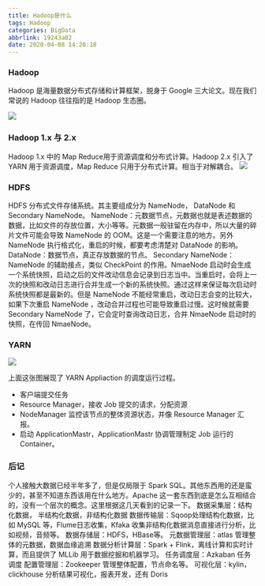 ```yaml
---
title: Hadoop是什么
tags: Hadoop
categories: BigData
abbrlink: 19243a02
date: 2020-04-08 14:20:18
---
```

### Hadoop
Hadoop 是海量数据分布式存储和计算框架，脱身于 Google 三大论文。现在我们常说的 Hadoop 往往指的是 Hadoop 生态圈。
<!--more-->
![](https://tva1.sinaimg.cn/large/00831rSTly1gdnrjl629wj30gj0c9ta9.jpg)

### Hadoop 1.x 与 2.x
Hadoop 1.x 中的 Map Reduce用于资源调度和分布式计算。Hadoop 2.x 引入了 YARN 用于资源调度，Map Reduce 只用于分布式计算。相当于对解耦合。
![](https://tva1.sinaimg.cn/large/00831rSTly1gdnrsp6wgej30is0d474q.jpg)

### HDFS
HDFS 分布式文件存储系统。其主要组成分为 NameNode， DataNode 和 Secondary NameNode。
NameNode：元数据节点，元数据也就是表述数据的数据，比如文件的存放位置，大小等等。元数据一般驻留在内存中，所以大量的碎片文件可能会导致 NameNode 的 OOM。这是一个需要注意的地方。另外 NameNode 执行格式化，重启的时候，都要考虑清楚对 DataNode 的影响。
DataNode：数据节点，真正存放数据的节点。
Secondary NameNode：NameNode 的辅助接点，类似 CheckPoint 的作用。NmaeNode 启动时会生成一个系统快照，启动之后的文件改动信息会记录到日志当中。当重启时，会将上一次的快照和改动日志进行合并生成一个新的系统快照。通过这样来保证每次启动时系统快照都是最新的。但是 NameNode 不能经常重启，改动日志会变的比较大，如果下次重启 NameNode ，改动合并过程也可能导致重启过慢。这时候就需要 Secondary NameNode 了，它会定时查询改动日志，合并 NmaeNode 启动时的快照，在传回 NmaeNode。

### YARN
![](https://tva1.sinaimg.cn/large/00831rSTly1gdnsgytadbg30ha0ap74w.gif)

上面这张图展现了 YARN Appliaction 的调度运行过程。

- 客户端提交任务
- Resource Manager，接收 Job 提交的请求，分配资源
- NodeManager 监控该节点的整体资源状态，并像 Resource Manager 汇报。
- 启动 ApplicationMastr，ApplicationMastr 协调管理制定 Job 运行的 Container。

### 后记
个人接触大数据已经半年多了，但是仅局限于 Spark SQL。其他东西用的还是蛮少的，甚至不知道东西该用在什么地方。Apache 这一套东西到底是怎么互相结合的，没有一个层次的概念。这里根据这几天看到的记录一下。
数据采集层：结构化数据， 半结构化数据，非结构化数据
数据传输层：Sqoop处理结构化数据，比如 MySQL 等，Flume日志收集，Kfaka 收集非结构化数据消息直接进行分析，比如视频，音频等。
数据存储层：HDFS，HBase等。
元数据管理层：atlas 管理整体的元数据，数据血缘追溯
数据分析计算层：Spark + Flink，离线计算和实时计算，而且提供了 MLLib 用于数据挖掘和机器学习。
任务调度层：Azkaban 任务调度
配置管理层：Zookeeper 管理整体配置，节点命名等。
可视化层：kylin，clickhouse 分析结果可视化，报表开发，还有 Doris

